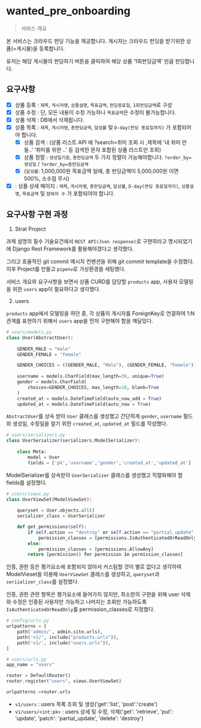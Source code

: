 # wanted_pre_onboarding

> 서비스 개요
> 
본 서비스는 크라우드 펀딩 기능을 제공합니다. 게시자는 크라우드 펀딩을 받기위한 상품(=게시물)을 등록합니다.

유저는 해당 게시물의 펀딩하기 버튼을 클릭하여 해당 상품 ‘1회펀딩금액’ 만큼 펀딩합니다.

## 요구사항

- [x] 상품 등록 : `제목`, `게시자명`, `상품설명`, `목표금액`, `펀딩종료일`, `1회펀딩금액`로 구성
- [x] 상품 수정 : 단, 모든 내용이 수정 가능하나 `목표금액`은 수정이 불가능합니다.
- [x] 상품 삭제 : DB에서 삭제됩니다.
- [x] 상품 목록 : `제목`, `게시자명`, `총펀딩금액`, `달성률` 및 `D-day(펀딩 종료일까지)` 가 포함되어야 합니다.
  - [x] 상품 검색 : (상품 리스트 API 에 ?search=취미 조회 시 ,제목에  ‘내 취미 만들..’  ‘취미를 위한 ..’ 등 검색한 문자 포함된 상품 리스트만 조회)
  - [x] 상품 정렬 : `생성일기준`, `총펀딩금액` 두 가지 정렬이 가능해야합니다. `?order_by=생성일` / `?order_by=총펀딩금액`
  - [x] (`달성률`: 1,000,000원 목표금액 일때,  총 펀딩금액이 5,000,000원 이면 500%, 소수점 무시)
- [x] : 상품 상세 페이지 : `제목`, `게시자명`, `총펀딩금액`, `달성률`, `D-day(펀딩 종료일까지)`, `상품설명`, `목표금액`  및 `참여자 수` 가 포함되어야 합니다.

## 요구사항 구현 과정

1. Strat Project

과제 설명의 필수 기술요건에서 `REST API(Json response)`로 구현하라고 명시되었기에 Django Rest Framework를 활용해야겠다고 생각했다. 

그리고 효율적인 git commit 메시지 컨벤션을 위해 git commit template을 수정했다. 이후 Project를 만들고 `pipenv`로 가상환경을 세팅했다.

서비스 개요와 요구사항을 보면서 상품 CURD를 담당할 `products` app, 사용자 모델링을 위한 `users` app이 필요하다고 생각했다.


2. users

`products` app에서 모델링을 하던 중, 각 상품의 게시자를 ForeignKey로 연결하여 1:N관계를 표현하기 위해서 `users` app을 먼저 구현해야 함을 깨달았다. 

```python
# users/models.py
class User(AbstractUser):
    
    GENDER_MALE = "male"
    GENDER_FEMALE = "female"

    GENDER_CHOICES = ((GENDER_MALE, "Male"), (GENDER_FEMALE, "Female"))
    
    username = models.CharField(max_length=30, unique=True)
    gender = models.CharField(
        choices=GENDER_CHOICES, max_length=10, blank=True
    )
    created_at = models.DateTimeField(auto_now_add = True)
    updated_at = models.DateTimeField(auto_now = True)
```


`AbstractUser`를 상속 받아 `User` 클래스를 생성했고 간단하게 `gender`, `username` 필드와 생성일, 수정일을 알기 위한 `created_at`, `updated_at` 필드를 작성했다. 


```python
# users/serializers.py
class UserSerializer(serializers.ModelSerializer):
    
    class Meta:
        model = User
        fields = ['pk','username','gender','created_at','updated_at']
```

ModelSerializer를 상속받아 `UserSerializer` 클래스를 생성했고 직렬화해야 할 fields를 설정했다. 

```python
# users/views.py
class UserViewSet(ModelViewSet):
    
    queryset = User.objects.all()
    serializer_class = UserSerializer

    def get_permissions(self):
        if self.action == "destroy" or self.action == "partial_update":
            permission_classes = [permissions.IsAuthenticatedOrReadOnly]
        else:
            permission_classes = [permissions.AllowAny]
        return [permission() for permission in permission_classes]
```

인증, 권한 등은 평가요소에 포함되지 않아서 커스텀할 것이 별로 없다고 생각하여 ModelVieset을 이용해 `UserViewSet` 클래스를 생성하고, `queryset`과 `seriializer_class`를 설정했다. 

인증, 권한 관련 항목은 평가요소에 들어가지 않지만, 최소한의 구현을 위해 user 삭제와 수정은 인증된 사용자만 가능하고 나머지는 조회만 가능하도록 `IsAuthenticatedOrReadOnly`를 permission_classes로 지정했다.

```python
# config/urls.py
urlpatterns = [
    path('admin/', admin.site.urls),
    path('v1/', include("products.urls")),
    path('v1/', include("users.urls")),
]

# users/urls.py
app_name = "users"

router = DefaultRouter()
router.register("users", views.UserViewSet)

urlpatterns =router.urls
```

- `v1/users` : users 목록 조회 및 생성('get':'list', 'post':'create')
- `v1/users/<int:pk>` : users 상세 및 수정, 삭제('get': 'retrieve', 'put': 'update', 'patch': 'partial_update', 'delete': 'destroy')